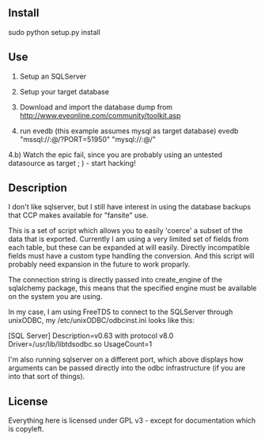 Install
---

  sudo python setup.py install

Use
---
1) Setup an SQLServer

2) Setup your target database

3) Download and import the database dump from http://www.eveonline.com/community/toolkit.asp

4) run evedb (this example assumes mysql as target database)
  evedb "mssql://<user>:<password>@<server>/<database>?PORT=51950" "mysql://<user>:<password>@<server>/<database>"

4.b) Watch the epic fail, since you are probably using an untested datasource as target ; ) - start hacking!

Description
---
I don't like sqlserver, but I still have interest in using the database backups that CCP makes available for "fansite" use.

This is a set of script which allows you to easily 'coerce' a subset of the data that is exported. Currently I am using a very limited set of fields from each table, but these can be expanded at will easily. Directly incompatible fields must have a custom type handling the conversion. And this script will probably need expansion in the future to work proparly.

The connection string is directly passed into create_engine of the sqlalchemy package, this means that the specified engine must be available on the system you are using.

In my case, I am using FreeTDS to connect to the SQLServer through unixODBC, my /etc/unixODBC/odbcinst.ini looks like this:

  [SQL Server]
  Description=v0.63 with protocol v8.0
  Driver=/usr/lib/libtdsodbc.so
  UsageCount=1

I'm also running sqlserver on a different port, which above displays how arguments can be passed directly into the odbc infrastructure (if you are into that sort of things).

License
---
Everything here is licensed under GPL v3 - except for documentation which is copyleft.
